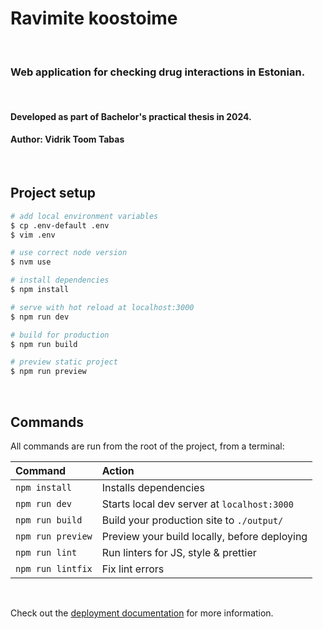 # Ravimite koostoime
<br>

### Web application for checking drug interactions in Estonian.
<br>

#### Developed as part of Bachelor's practical thesis in 2024.
#### Author: Vidrik Toom Tabas
<br>

## Project setup
```bash
# add local environment variables
$ cp .env-default .env
$ vim .env

# use correct node version
$ nvm use

# install dependencies
$ npm install

# serve with hot reload at localhost:3000
$ npm run dev

# build for production
$ npm run build

# preview static project
$ npm run preview
```
<br>

## Commands

All commands are run from the root of the project, from a terminal:

| Command           | Action                                       |
|:------------------|:---------------------------------------------|
| `npm install`     | Installs dependencies                        |
| `npm run dev`     | Starts local dev server at `localhost:3000`  |
| `npm run build`   | Build your production site to `./output/`    |
| `npm run preview` | Preview your build locally, before deploying |
| `npm run lint`    | Run linters for JS, style & prettier         |
| `npm run lintfix` | Fix lint errors                              |
<br>

Check out the [deployment documentation](https://nuxt.com/docs/getting-started/deployment) for more information.
